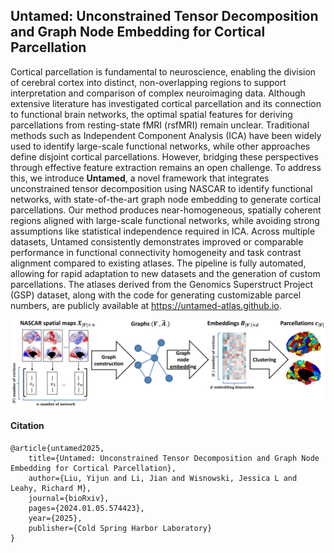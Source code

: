 ## Untamed: Unconstrained Tensor Decomposition and Graph Node Embedding for Cortical Parcellation


Cortical parcellation is fundamental to neuroscience, enabling the division of cerebral cortex into distinct, non-overlapping regions to support interpretation and comparison of complex neuroimaging data. Although extensive literature has investigated cortical parcellation and its connection to functional brain networks, the optimal spatial features for deriving parcellations from resting-state fMRI (rsfMRI) remain unclear. Traditional methods such as Independent Component Analysis (ICA) have been widely used to identify large-scale functional networks, while other approaches define disjoint cortical parcellations. However, bridging these perspectives through effective feature extraction remains an open challenge. To address this, we introduce **Untamed**, a novel framework that integrates unconstrained tensor decomposition using NASCAR to identify functional networks, with state-of-the-art graph node embedding to generate cortical parcellations. Our method produces near-homogeneous, spatially coherent regions aligned with large-scale functional networks, while avoiding strong assumptions like statistical independence required in ICA. Across multiple datasets, Untamed consistently demonstrates improved or comparable performance in functional connectivity homogeneity and task contrast alignment compared to existing atlases. The pipeline is fully automated, allowing for rapid adaptation to new datasets and the generation of custom parcellations. The atlases derived from the Genomics Superstruct Project (GSP) dataset, along with the code for generating customizable parcel numbers, are publicly available at https://untamed-atlas.github.io.


![Untamed Framework](./figs/untamed_framework.jpg)

#### Citation
```
@article{untamed2025,
    title={Untamed: Unconstrained Tensor Decomposition and Graph Node Embedding for Cortical Parcellation},
    author={Liu, Yijun and Li, Jian and Wisnowski, Jessica L and Leahy, Richard M},
    journal={bioRxiv},
    pages={2024.01.05.574423},
    year={2025},
    publisher={Cold Spring Harbor Laboratory}
}
```

